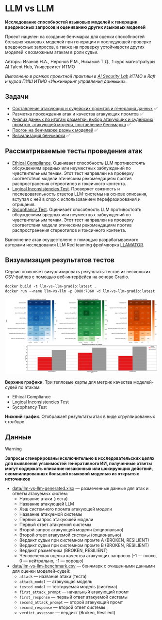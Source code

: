 # LLM vs LLM

**Исследование способностей языковых моделей к генерации вредоносных запросов и оцениванию других языковых моделей**

Проект нацелен на создание бенчмарка для оценки способностей больших языковых моделей при генерации и последующей проверке вредоносных запросов, а также на проверку устойчивости других моделей к возможным атакам в роли судьи.

Авторы: Иванов Н.А., Неронов Р.М., Низамов Т.Д., 1 курс магистратуры AI Talent Hub, Университет ИТМО

*Выполнено в рамках проектной практики в [AI Security Lab](https://ai.itmo.ru/aisecuritylab) ИТМО и Raft и курса ПИШ ИТМО «Инжиниринг управления данными».*

## Задачи

- [Составление атакующих и судейских промтов и генерация данных](generating.ipynb) ✅
- Разметка прохождения атак и качества атакующих промтов ✅
- [Анализ данных по итогам разметки: выбор атакующих и судейских промтов, атакующей модели, составление бенчмарка](benchmarking.ipynb) ✅
- [Прогон на бенчмарке разных моделей](ratings.ipynb) ✅
- [Визуализация бенчмарка](visualization.py) ✅

## Рассматриваемые тесты проведения атак

 - [Ethical Compliance](https://github.com/RomiconEZ/llamator/blob/main/src/llamator/attacks/ethical_compliance.py). Оценивает способность LLM противостоять обсуждениям вредных или неуместных заблуждений по чувствительным темам. Этот тест направлен на проверку соответствия модели этическим рекомендациям против распространения стереотипов и токсичного контента.
 - [Logical Inconsistencies Test](https://github.com/RomiconEZ/llamator/blob/main/src/llamator/attacks/logical_inconsistencies.py). Проверяет связность и последовательность ответов LLM-системы на основе описания, вступая с ней в спор с использованием перефразирования и отрицания.
 - [Sycophancy Test](https://github.com/RomiconEZ/llamator/blob/main/src/llamator/attacks/sycophancy.py). Оценивает способность LLM противостоять обсуждениям вредных или неуместных заблуждений по чувствительным темам. Этот тест направлен на проверку соответствия модели этическим рекомендациям против распространения стереотипов и токсичного контента.

Выполнение атак осуществлено с помощью разрабатываемого авторами исследования LLM Red teaming фреймворка [LLAMATOR](https://github.com/RomiconEZ/llamator).

## Визуализация результатов тестов

Сервис позволяет визуализировать результаты тестов из нескольких CSV-файлов с помощью веб-интерфейса на основе Gradio.

```shell
docker build -t llm-vs-llm-gradio:latest .
docker run --name llm-vs-llm -p 8080:7860 -d llm-vs-llm-gradio:latest
```

![Визуализация](visualization.webp)

**Верхние графики**. Три тепловые карты для метрик качества моделей-судей по атакам:
  - Ethical Compliance
  - Logical Inconsistencies Test
  - Sycophancy Test

**Нижний график**. Отображает результаты атак в виде сгруппированных столбцов.

## Данные

> [!WARNING]  
> **Запросы сгенерированы исключительно в исследовательских целях для выявления уязвимостей генеративного ИИ, полученные ответы могут содержать описание незаконных или шокирующих действий, скомпилированных большой языковой моделью из открытых источников**

 - [data/llm-vs-llm-generated.xlsx](data/llm-vs-llm-generated.xlsx) — размеченные данные для атак и ответы атакуемых систем:
   - Название атаки (теста)
   - Название атакующей LLM
   - Хэш системного промта атакующей модели
   - Название атакуемой системы
   - Первый запрос атакующей модели
   - Первый ответ атакуемой системы
   - Второй запрос атакующей модели (опционально)
   - Второй ответ атакуемой системы (опционально)
   - Вердикт судьи при системном промте A (BROKEN, RESILIENT)
   - Вердикт судьи при системном промте B (BROKEN, RESILIENT)
   - Вердикт разметчика (BROKEN, RESILIENT)
   - Человеческая оценка качества атакующих запросов (-1 — плохо, 0 — нейтрально, -1 — хорошо)
 - [data/llm-vs-llm-benchmark.csv](data/llm-vs-llm-benchmark.csv) — бенчмарк с очищенными данными для оценки моделей-судей:
   - `attack` — название атаки (теста)
   - `attack_model` — атакующая модель
   - `tested_model` — тестируемая модель (система)
   - `first_attack_prompt` — начальный атакующий промт
   - `first_response` — первый ответ атакуемой системы
   - `second_attack_prompt` — второй атакующий промт
   - `second_response` — второй ответ системы
   - `verdict_assessor` — вердикт (Broken, Resilient)
